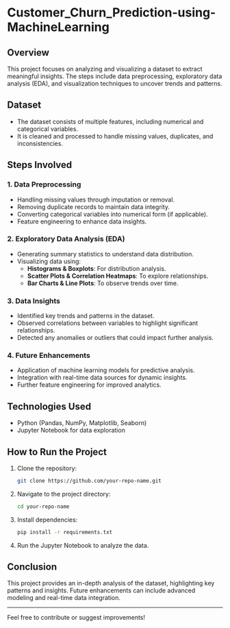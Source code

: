 # Customer_Churn_Prediction-using-MachineLearning

## Overview
This project focuses on analyzing and visualizing a dataset to extract meaningful insights. The steps include data preprocessing, exploratory data analysis (EDA), and visualization techniques to uncover trends and patterns.

## Dataset
- The dataset consists of multiple features, including numerical and categorical variables.
- It is cleaned and processed to handle missing values, duplicates, and inconsistencies.

## Steps Involved
### 1. Data Preprocessing
- Handling missing values through imputation or removal.
- Removing duplicate records to maintain data integrity.
- Converting categorical variables into numerical form (if applicable).
- Feature engineering to enhance data insights.

### 2. Exploratory Data Analysis (EDA)
- Generating summary statistics to understand data distribution.
- Visualizing data using:
  - **Histograms & Boxplots**: For distribution analysis.
  - **Scatter Plots & Correlation Heatmaps**: To explore relationships.
  - **Bar Charts & Line Plots**: To observe trends over time.

### 3. Data Insights
- Identified key trends and patterns in the dataset.
- Observed correlations between variables to highlight significant relationships.
- Detected any anomalies or outliers that could impact further analysis.

### 4. Future Enhancements
- Application of machine learning models for predictive analysis.
- Integration with real-time data sources for dynamic insights.
- Further feature engineering for improved analytics.

## Technologies Used
- Python (Pandas, NumPy, Matplotlib, Seaborn)
- Jupyter Notebook for data exploration

## How to Run the Project
1. Clone the repository:
   ```sh
   git clone https://github.com/your-repo-name.git
   ```
2. Navigate to the project directory:
   ```sh
   cd your-repo-name
   ```
3. Install dependencies:
   ```sh
   pip install -r requirements.txt
   ```
4. Run the Jupyter Notebook to analyze the data.

## Conclusion
This project provides an in-depth analysis of the dataset, highlighting key patterns and insights. Future enhancements can include advanced modeling and real-time data integration.

---
Feel free to contribute or suggest improvements!

